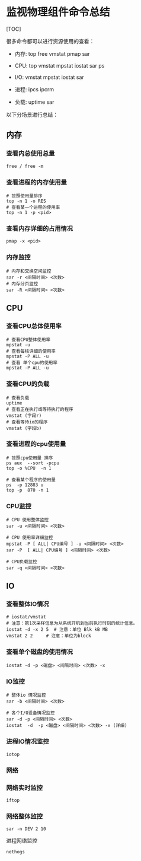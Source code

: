 # 监视物理组件命令总结



[TOC]

很多命令都可以进行资源使用的查看：

- 内存: top free vmstat pmap  sar 

- CPU: top vmstat mpstat iostat sar ps

- I/O: vmstat mpstat iostat sar 

- 进程: ipcs ipcrm 

- 负载: uptime sar

   

以下分场景进行总结：

## 内存

### 查看内总使用总量

```
free / free -m
```

### 查看进程的内存使用量

```
# 按照使用量排序
top -n 1 -o RES
# 查看某一个进程的使用率
top -n 1 -p <pid>
```

### 查看内存详细的占用情况

```
pmap -x <pid>
```

### 内存监控

```
# 内存和交换空间监控
sar -r <间隔时间> <次数>
# 内存分页监控
sar -R <间隔时间> <次数>
```



## CPU

### 查看CPU总体使用率

```
# 查看CPU整体使用率
mpstat -u
# 查看每核详细的使用率
mpstat -P ALL -u
# 查看 单个cpu的使用率
mpstat -P ALL -u
```

### 查看CPU的负载

```
# 查看负载
uptime
# 查看正在执行或等待执行的程序
vmstat (字段r)
# 查看等待io的程序
vmstat (字段b)
```

### 查看进程的cpu使用量

```
# 按照cpu使用量 排序
ps aux  --sort -pcpu
top -o %CPU  -n 1 

# 查看某个程序的使用量
ps  -p 12883 u
top -p  870 -n 1

```

### CPU监控

```
# CPU 使用整体监控
sar -u <间隔时间> <次数>

# CPU 使用率详细监控
mpstat -P [ ALL| CPU编号 ] -u <间隔时间> <次数>
sar -P  [ ALL| CPU编号 ] <间隔时间> <次数>

# CPU负载监控
sar -q <间隔时间> <次数>
```



## IO

### 查看整体IO情况

```
# iostat/vmstat  
# 注意：第1次采样信息为从系统开机到当前执行时刻的统计信息。
iostat -d -x 2 5  # 注意：单位 Blk kB MB 
vmstat 2 2     # 注意：单位为block 
```

### 查看单个磁盘的使用情况

```
iostat -d -p <磁盘> <间隔时间> <次数> -x 
```

### IO监控

```
# 整体io 情况监控
sar -b <间隔时间> <次数>

# 各个I/O设备情况监控
sar -d -p <间隔时间> <次数>
iostat  -d  -p <磁盘> <间隔时间> <次数> -x (详细)
```

### 进程IO情况监控

```
iotop
```



### 网络

### 网络实时监控

```
iftop
```

### 网络整体监控

```
sar -n DEV 2 10 
```

进程网络监控

```
nethogs
```





